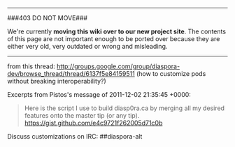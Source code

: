 ----

###403 DO NOT MOVE###

We're currently **moving this wiki over to our new project site**. The contents of this page are not important enough to be ported over because they are either very old, very outdated or wrong and misleading. 

----

from this thread:
http://groups.google.com/group/diaspora-dev/browse_thread/thread/6137f5e84159511 (how to customize pods without breaking interoperability?)

Excerpts from Pistos's message of 2011-12-02 21:35:45 +0000:

> Here is the script I use to build diasp0ra.ca by merging all my
> desired features onto the master tip (or any tip).
> https://gist.github.com/e4c9721f262005d71c0b

Discuss customizations on IRC: ##diaspora-alt

